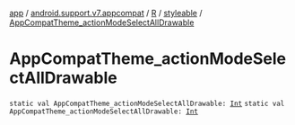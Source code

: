 [app](../../../index.md) / [android.support.v7.appcompat](../../index.md) / [R](../index.md) / [styleable](index.md) / [AppCompatTheme_actionModeSelectAllDrawable](./-app-compat-theme_action-mode-select-all-drawable.md)

# AppCompatTheme_actionModeSelectAllDrawable

`static val AppCompatTheme_actionModeSelectAllDrawable: `[`Int`](https://kotlinlang.org/api/latest/jvm/stdlib/kotlin/-int/index.html)
`static val AppCompatTheme_actionModeSelectAllDrawable: `[`Int`](https://kotlinlang.org/api/latest/jvm/stdlib/kotlin/-int/index.html)